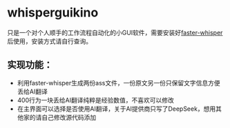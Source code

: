 # whisperguikino
只是一个对个人顺手的工作流程自动化的小GUI软件，需要安装好[faster-whisper](https://github.com/SYSTRAN/faster-whisper/)后使用，安装方式请自行查询。
## 实现功能：
- 利用faster-whisper生成两份ass文件，一份原文另一份只保留文字信息方便丢给AI翻译
- 400行为一块丢给AI翻译纯粹是经验数值，不喜欢可以修改
- 在主界面可以选择是否使用AI翻译，关于AI提供商只写了DeepSeek，想用其他家的请自己修改源代码添加
